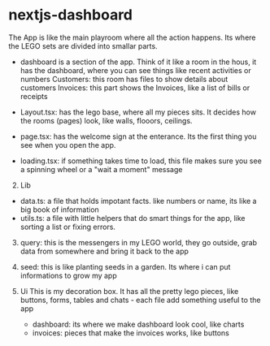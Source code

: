 # nextjs-dashboard
The App is like the main playroom where all the action happens. Its where the LEGO sets are divided into smallar parts.

- dashboard is a section of the app. Think of it like a room in the hous, it has the dashboard, where you can see things like recent activities or numbers
    Customers: this room has files to show details about customers
    Invoices: this part shows the Invoices, like a list of bills or receipts

- Layout.tsx: has the lego base, where all my pieces sits. It decides how the rooms (pages) look, like walls, flooors, ceilings.
- page.tsx: has the welcome sign at the enterance. Its the first thing you see when you open the app. 
- loading.tsx: if something takes time to load, this file makes sure you see a spinning wheel or a "wait a moment" message

2. Lib 
 - data.ts: a file that holds impotant facts. like numbers or name, its like a big book of information
 - utils.ts: a file with little helpers that do smart things for the app, like sorting a list or fixing errors.

 3. query: this is the messengers in my LEGO world, they go outside, grab data from somewhere and bring it back to the app

 4. seed: this is like planting seeds in a garden. Its where i can put informations to grow my app

 5. Ui
    This is my decoration box. It has all the pretty lego pieces, like buttons, forms, tables and chats - each file add something useful to the app
    - dashboard: its where we make dashboard look cool, like charts
    - invoices: pieces that make the invoices works, like buttons
